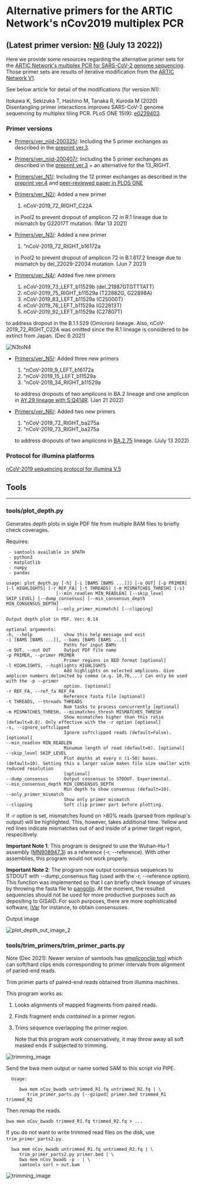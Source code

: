 # Alternative primers for the ARTIC Network's nCov2019 multiplex PCR
## (Latest primer version: [N6](https://github.com/nasasaki/Alt_nCov2019_primers/tree/master/Primers/ver_N6) (July 13 2022))


Here we provide some resources regarding the alternative primer sets for the [ARTIC Network's multiplex PCR for SARS-CoV-2 genome sequencing](https://github.com/artic-network/artic-ncov2019). Those primer sets are results of iterative modification from the [ARTIC Network V1](https://github.com/artic-network/artic-ncov2019).

See below article for detail of the modifications (for version N1):

Itokawa K, Sekizuka T, Hashino M, Tanaka R, Kuroda M (2020) Disentangling primer interactions improves SARS-CoV-2 genome sequencing by multiplex tiling PCR. PLoS ONE 15(9): [e0239403](https://journals.plos.org/plosone/article?id=10.1371/journal.pone.0239403).

### Primer versions
- [Primers/ver_niid-200325/](https://github.com/ItokawaK/Alt_nCov2019_primers/tree/master/Primers/ver_niid-200325): Including the 5 primer exchanges as described in the [preprint ver.3](https://www.biorxiv.org/content/10.1101/2020.03.10.985150v3).
- [Primers/ver_niid-200407/](https://github.com/ItokawaK/Alt_nCov2019_primers/tree/master/Primers/ver_niid-200407): Including the 5 primer exchanges as described in the [preprint ver.3](https://www.biorxiv.org/content/10.1101/2020.03.10.985150v3) + an alternative for the 13_RIGHT.
- [Primers/ver_N1/](https://github.com/ItokawaK/Alt_nCov2019_primers/tree/master/Primers/ver_N1): Including the 12 primer exchanges as described in the [preprint ver.4](https://www.biorxiv.org/content/10.1101/2020.03.10.985150v4.full.pdf) and [peer-reviewed paper in PLOS ONE](https://journals.plos.org/plosone/article?id=10.1371/journal.pone.0239403)
- [Primers/ver_N2/](https://github.com/ItokawaK/Alt_nCov2019_primers/tree/master/Primers/ver_N2): Added a new primer
    1. nCoV-2019_72_RIGHT_C22A

  in Pool2 to prevent dropout of amplicon 72 in R.1 lineage due to mismatch by G22017T mutation. (Mar 13 2021)
- [Primers/ver_N3/](https://github.com/ItokawaK/Alt_nCov2019_primers/tree/master/Primers/ver_N3): Added a new primer
    1. "nCoV-2019_72_RIGHT_b16172a

  in Pool2 to prevent dropout of amplicon 72 in B.1.617.2 lineage due to mismatch by del_22029-22034 mutation. (Jun 7 2021)
- [Primers/ver_N4/](https://github.com/ItokawaK/Alt_nCov2019_primers/tree/master/Primers/ver_N4): Added five new primers
    1. nCoV-2019_73_LEFT_b11529b (del_21987GTGTTTATT)
    1. nCoV-2019_75_RIGHT_b11529a (T22882G, G22898A)
    1. nCoV-2019_83_LEFT_b11529a (C25000T)
    1. nCoV-2019_76_LEFT_b11529a (G22813T)
    1. nCoV-2019_92_LEFT_b11529a (C27807T)

 to address dropout in the B.1.1.529 (Omicron) lineage. Also, nCoV-2019_72_RIGHT_C22A was omitted since the R.1 lineage is considered to be extinct from Japan. (Dec 6 2021)

 ![N3toN4](https://user-images.githubusercontent.com/38896687/144775717-f18bf6b0-df09-43e6-b9b3-16d76e6fa79e.PNG)

- [Primers/ver_N5/](https://github.com/ItokawaK/Alt_nCov2019_primers/tree/master/Primers/ver_N5): Added three new primers
    1. "nCoV-2019_9_LEFT_b16172a
    1. "nCoV-2019_15_LEFT_b11529a
    1. "nCoV-2019_34_RIGHT_b11529a

    to address dropouts of two amplicons in BA.2 lineage and one amplicon in [AY.29 lineage with S:Q414R](https://github.com/cov-lineages/pango-designation/issues/381). (Jan 21 2022)

- [Primers/ver_N6/](https://github.com/nasasaki/Alt_nCov2019_primers/tree/master/Primers/ver_N6): Added two new primers

    1. "nCoV-2019_72_RIGHT_ba275a
    1. "nCoV-2019_73_RIGHT_ba275a

    to address dropouts of two amplicons in [BA.2.75](https://github.com/cov-lineages/pango-designation/issues/773) lineage.  (July 13 2022)

### Protocol for illumina platforms
[nCoV-2019 sequencing protocol for illumina V.5](https://www.protocols.io/view/ncov-2019-sequencing-protocol-for-illumina-b2msqc6e)

## Tools
-------
### tools/plot_depth.py

   Generates depth plots in sigle PDF file from multiple BAM files to briefly check coverages.

   Requires:

     - samtools available in $PATH
     - python3
     - matplotlib
     - numpy
     - pandas

  ```
  usage: plot_depth.py [-h] [-i [BAMS [BAMS ...]]] [-o OUT] [-p PRIMER] [-l HIGHLIGHTS] [-r REF_FA] [-t THREADS] [-m MISMATCHES_THRESH] [-s]
                     [--min_readlen MIN_READLEN] [--skip_level SKIP_LEVEL] [--dump_consensus] [--min_consensus_depth MIN_CONSENSUS_DEPTH]
                     [--only_primer_mismatch] [--clipping]

Output depth plot in PDF. Ver: 0.14

optional arguments:
  -h, --help            show this help message and exit
  -i [BAMS [BAMS ...]], --bams [BAMS [BAMS ...]]
                        Paths for input BAMs
  -o OUT, --out OUT     Output PDF file name
  -p PRIMER, --primer PRIMER
                        Primer regions in BED format [optional]
  -l HIGHLIGHTS, --highlights HIGHLIGHTS
                        Add highlights on selected amplicons. Give amplicon numbers delimited by comma (e.g. 18,76,...) Can only be used with the -p --primer     
                        option. [optional]
  -r REF_FA, --ref_fa REF_FA
                        Reference fasta file [optional]
  -t THREADS, --threads THREADS
                        Num tasks to process concurrently [optional]
  -m MISMATCHES_THRESH, --mismatches_thresh MISMATCHES_THRESH
                        Show mismatches higher than this ratio (default=0.8). Only effective with the -r option [optional]
  -s, --ignore_softclipped
                        Ignore softclipped reads (default=False). [optional]
  --min_readlen MIN_READLEN
                        Minumum length of read (default=0). [optional]
  --skip_level SKIP_LEVEL
                        Plot depths at every n (1-50) bases. (default=10). Setting this a larger value makes file size smaller with reduced resolution
                        [optional]
  --dump_consensus      Output consensus to STDOUT. Experimental.
  --min_consensus_depth MIN_CONSENSUS_DEPTH
                        Min depth to show consensus (default=10).
  --only_primer_mismatch
                        Show only primer mismatch
  --clipping            Soft clip primer part before plotting.
  ```

  If -r option is set, mismatches found on >80% reads (parsed from *mpileup*'s output) will be highlighted. This, however, takes additional time. Yellow and red lines indicate mismatches out of and inside of a primer target region, respecitively.

  **Important Note 1**: This program is designed to use the Wuhan-Hu-1 assembly ([MN908947.3](https://www.ncbi.nlm.nih.gov/nuccore/MN908947)) as a reference (-r, --reference). With other assemblies, this program would not work properly.  

  **Important Note 2**: The program now output consensus sequences to STDOUT with --dump_consensus flag (used with the -r, --reference option). This function was implemented so that I can briefly check lineage of viruses by throwing the fasta file to [pangolin](https://github.com/cov-lineages/pangolin). At the moment, the resulted sequencies should not be used for more productive purposes such as depositing to GISAID. For such purposes, there are more sophisticated software, [iVar](https://github.com/andersen-lab/ivar) for instance, to obtain consensuses.

  Output image

![plot_depth_out_image_2](https://user-images.githubusercontent.com/38896687/104012314-ec1a1580-51f2-11eb-97f1-a5c4b21a19c7.png)



### tools/trim_primers/trim_primer_parts.py

 Note (Dec 2021): Newer version of samtools has [*ampliconclip* tool](https://www.htslib.org/doc/samtools-ampliconclip.html) which can soft/hard clips ends corresponding to primer intervals from alignment of paried-end reads.

  Trim primer parts of paired-end reads obtained from illumina machines.

  This program works as:

 1. Looks alignments of mapped fragments from paired reads.
 1. Finds fragment ends *contained* in a primer region.
 1. Trims sequence overlapping the primer region.

    Note that this program work conservatively, it may throw away all soft masked ends if subjected to trimming.

![trimming_image](https://user-images.githubusercontent.com/38896687/78016726-2a41f900-7386-11ea-8dfd-a3960ee3283f.PNG)

 Send the bwa mem output or name sorted SAM to this script *via* PIPE.
 ```
   Usage:

      bwa mem nCov_bwadb untrimmed_R1.fq untrimmed_R2.fq | \
         trim_primer_parts.py [--gziped] primer.bed trimmed_R1 trimmed_R2
  ```

  Then remap the reads.
  ```
  bwa mem nCov_bwadb trimmed_R1.fq trimmed_R2.fq > ...

  ```

  If you do not want to write trimmed read files on the disk, use `trim_primer_parts2.py`.

  ```
    bwa mem nCov_bwadb untrimmed_R1.fq untrimmed_R2.fq | \
       trim_primer_parts2.py primer.bed | \
       bwa mem nCov_bwadb -p - | \
       samtools sort > out.bam
  ```

![trimming_image](https://user-images.githubusercontent.com/38896687/77902160-b89d7880-72bb-11ea-9ef6-9beaa33310bb.png)
